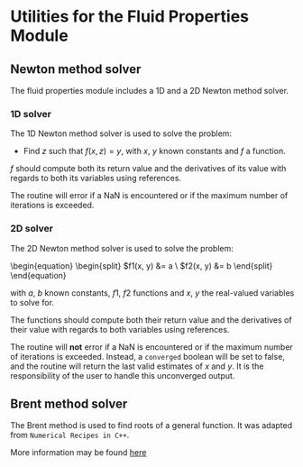 # Utilities for the Fluid Properties Module

## Newton method solver

The fluid properties module includes a 1D and a 2D Newton method solver. 

### 1D solver

The 1D Newton method solver is used to solve the problem:

- Find $z$ such that $f(x, z) = y$, with $x$, $y$ known constants and $f$ a function. 


$f$ should compute both its return value and the derivatives of its value with regards to
both its variables using references.

The routine will error if a NaN is encountered or if the maximum number of iterations is exceeded.

### 2D solver

The 2D Newton method solver is used to solve the problem:

\begin{equation}
\begin{split}
$f1(x, y) &= a \\ 
$f2(x, y) &= b
\end{split}
\end{equation}

with $a$, $b$ known constants, $f1$, $f2$ functions and $x$, $y$ the real-valued variables to solve for.


The functions should compute both their return value and the derivatives of their value with regards to
both variables using references.

The routine will **not** error if a NaN is encountered or if the maximum number of iterations is exceeded.
Instead, a `converged` boolean will be set to false, and the routine will return the last valid
estimates of $x$ and $y$. It is the responsibility of the user to handle this unconverged output.

## Brent method solver

The Brent method is used to find roots of a general function.
It was adapted from `Numerical Recipes in C++`.

More information may be found [here](https://en.wikipedia.org/wiki/Brent%27s_method)
